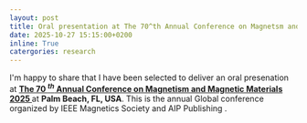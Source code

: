 ```yaml
---
layout: post
title: Oral presentation at The 70^th Annual Conference on Magnetsm and Magnetic Materials at Palm Beach, FL, USA.
date: 2025-10-27 15:15:00+0200
inline: True
catergories: research
---
```


I'm happy to share that I have been selected to deliver an oral presenation at **[The 70 $^{th}$ Annual Conference on Magnetism and Magnetic Materials 2025 ](https://2025.magnetism.org/)** at **Palm Beach, FL, USA**.  This is the annual Global conference organized by IEEE Magnetics Society and AIP Publishing .
